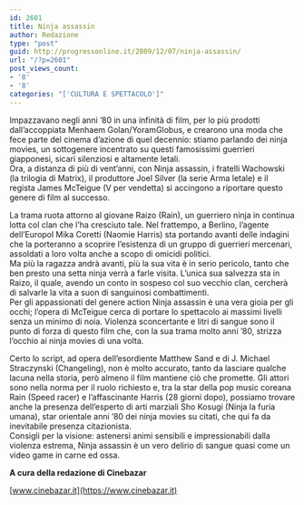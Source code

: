 ```yaml
---
id: 2601
title: Ninja assassin
author: Redazione
type: "post"
guid: http://progressonline.it/2009/12/07/ninja-assassin/
url: "/?p=2601"
post_views_count:
- '8'
- '8'
categories: "['CULTURA E SPETTACOLO']"
---
```


Impazzavano negli anni ’80 in una infinità di film, per lo più prodotti dall’accoppiata Menhaem Golan/YoramGlobus, e crearono una moda che fece parte del cinema d’azione di quel decennio: stiamo parlando dei ninja movies, un sottogenere incentrato su questi famosissimi guerrieri giapponesi, sicari silenziosi e altamente letali.  
Ora, a distanza di più di vent’anni, con Ninja assassin, i fratelli Wachowski (la trilogia di Matrix), il produttore Joel Silver (la serie Arma letale) e il regista James McTeigue (V per vendetta) si accingono a riportare questo genere di film al successo.

La trama ruota attorno al giovane Raizo (Rain), un guerriero ninja in continua lotta col clan che l’ha cresciuto tale. Nel frattempo, a Berlino, l’agente dell’Europol Mika Coretti (Naomie Harris) sta portando avanti delle indagini che la porteranno a scoprire l’esistenza di un gruppo di guerrieri mercenari, assoldati a loro volta anche a scopo di omicidi politici.  
Ma più la ragazza andrà avanti, più la sua vita è in serio pericolo, tanto che ben presto una setta ninja verrà a farle visita. L’unica sua salvezza sta in Raizo, il quale, avendo un conto in sospeso col suo vecchio clan, cercherà di salvarle la vita a suon di sanguinosi combattimenti.  
Per gli appassionati del genere action Ninja assassin è una vera gioia per gli occhi; l’opera di McTeigue cerca di portare lo spettacolo ai massimi livelli senza un minimo di noia. Violenza sconcertante e litri di sangue sono il punto di forza di questo film che, con la sua trama molto anni ’80, strizza l’occhio ai ninja movies di una volta.

Certo lo script, ad opera dell’esordiente Matthew Sand e di J. Michael Straczynski (Changeling), non è molto accurato, tanto da lasciare qualche lacuna nella storia, però almeno il film mantiene ciò che promette. Gli attori sono nella norma per il ruolo richiesto e, tra la star della pop music coreana Rain (Speed racer) e l’affascinante Harris (28 giorni dopo), possiamo trovare anche la presenza dell’esperto di arti marziali Sho Kosugi (Ninja la furia umana), star orientale anni ’80 dei ninja movies su citati, che qui fa da inevitabile presenza citazionista.  
Consigli per la visione: astenersi animi sensibili e impressionabili dalla violenza estrema, Ninja assassin è un vero delirio di sangue quasi come un video game in carne ed ossa.

**A cura della redazione di Cinebazar**

[www.cinebazar.it](https://www.cinebazar.it)